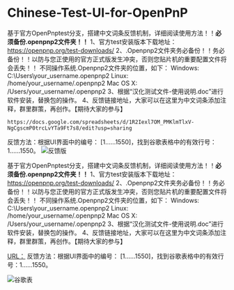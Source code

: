 # Chinese-Test-UI-for-OpenPnP

基于官方OpenPnptest分支，搭建中文词条反馈机制，详细阅读使用方法！！**必须备份.openpnp2文件夹！！**
1、官方test安装版本下载地址：https://openpnp.org/test-downloads/
2、.Openpnp2文件夹务必备份！！务必备份！！以防与您正使用的官方正式版发生冲突，否则您贴片机的重要配置文件将会丢失！！
                不同操作系统.Openpnp2文件夹的位置，如下：
                 Windows: C:\Users\your_username.openpnp2
                 Linux: /home/your_username/.openpnp2
                 Mac OS X: /Users/your_username/.openpnp2
3、根据“汉化测试文件-使用说明.doc”进行软件安装，替换包的操作。
4、反馈链接地址，大家可以在这里为中文词条添加注释，群里群策，再创作。【期待大家的参与】

    https://docs.google.com/spreadsheets/d/1R2Iexl7OM_PMKlmTlxV-NgCgscmP0trcLvYTa9Ft7s8/edit?usp=sharing

反馈方法：根据UI界面中的编号： [1……1550]，找到谷歌表格中的有效行号：1……1550。
   ![反馈版](https://user-images.githubusercontent.com/100401206/222309003-bdea6ef9-c12f-448f-9785-365cc47dce00.jpg)

基于官方OpenPnptest分支，搭建中文词条反馈机制，详细阅读使用方法！！**必须备份.openpnp2文件夹！！**
1、官方test安装版本下载地址：https://openpnp.org/test-downloads/
2、.Openpnp2文件夹务必备份！！务必备份！！以防与您正使用的官方正式版发生冲突，否则您贴片机的重要配置文件将会丢失！！
                不同操作系统.Openpnp2文件夹的位置，如下：
                 Windows: C:\Users\your_username.openpnp2
                 Linux: /home/your_username/.openpnp2
                 Mac OS X: /Users/your_username/.openpnp2
3、根据“汉化测试文件-使用说明.doc”进行软件安装，替换包的操作。
4、反馈链接地址，大家可以在这里为中文词条添加注释，群里群策，再创作。【期待大家的参与】

[URL：](https://docs.google.com/spreadsheets/d/1R2Iexl7OM_PMKlmTlxV-NgCgscmP0trcLvYTa9Ft7s8/edit?usp=sharing "谷歌在线表格")
     反馈方法：根据UI界面中的编号： [1……1550]，找到谷歌表格中的有效行号：1……1550。

   ![谷歌表](https://user-images.githubusercontent.com/100401206/222309482-d29457a7-adab-4f10-bd22-47ef69362523.png)
